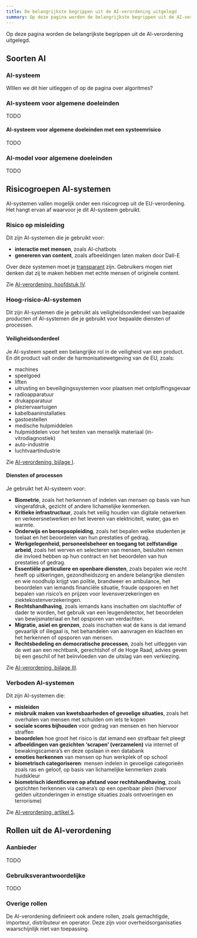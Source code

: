 ```yaml
--- 
title: De belangrijkste begrippen uit de AI-verordening uitgelegd
summary: Op deze pagina worden de belangrijkste begrippen uit de AI-verordening uitgelegd. 
---
```


Op deze pagina worden de belangrijkste begrippen uit de AI-verordening uitgelegd. 

## Soorten AI

### AI-systeem

WIllen we dit hier uitleggen of op de pagina over algoritmes?

### AI-systeem voor algemene doeleinden

TODO

#### AI-systeem voor algemene doeleinden met een systeemrisico

TODO

### AI-model voor algemene doeleinden

TODO

## Risicogroepen AI-systemen
AI-systemen vallen mogelijk onder een risicogroep uit de EU-verordening. Het hangt ervan af waarvoor je dit AI-systeem gebruikt.

### Risico op misleiding

Dit zijn AI-systemen die je gebruikt voor:

* **interactie met mensen**, zoals AI-chatbots
* **genereren van content**, zoals afbeeldingen laten maken door Dall-E 

Over deze systemen moet je [transparant](../onderwerpen/transparantie/index.md) zijn. Gebruikers mogen niet denken dat zij te maken hebben met echte mensen of originele content.

Zie [AI-verordening, hoofdstuk IV](https://eur-lex.europa.eu/legal-content/NL/TXT/?uri=CELEX:32024R1689#d1e5418-1-1).

### Hoog-risico-AI-systemen
Dit zijn AI-systemen die je gebruikt als veiligheidsonderdeel van bepaalde producten of AI-systemen die je gebruikt voor bepaalde diensten of processen.

#### Veiligheidsonderdeel
Je AI-systeem speelt een belangrijke rol in de veiligheid van een product. En dit product valt onder de harmonisatiewetgeving van de EU, zoals:

* machines
* speelgoed
* liften
* uitrusting en beveiligingssystemen voor plaatsen met ontploffingsgevaar
* radioapparatuur
* drukapparatuur
* pleziervaartuigen
* kabelbaaninstallaties
* gastoestellen
* medische hulpmiddelen
* hulpmiddelen voor het testen van menselijk materiaal (in-vitrodiagnostiek)
* auto-industrie
* luchtvaartindustrie

Zie [AI-verordening, bijlage I](https://eur-lex.europa.eu/legal-content/NL/TXT/?uri=CELEX:32024R1689#d1e38-124-1).

#### Diensten of processen
Je gebruikt het AI-systeem voor:

* **Biometrie**, zoals het herkennen of indelen van mensen op basis van hun vingerafdruk, gezicht of andere lichamelijke kenmerken.
* **Kritieke infrastructuur**, zoals het veilig houden van digitale netwerken en verkeersnetwerken en het leveren van elektriciteit, water, gas en warmte.
* **Onderwijs en beroepsopleiding**, zoals het bepalen welke studenten je toelaat en het beoordelen van hun prestaties of gedrag.
* **Werkgelegenheid, personeelsbeheer en toegang tot zelfstandige arbeid**, zoals het werven en selecteren van mensen, besluiten nemen die invloed hebben op hun contract en het beoordelen van hun prestaties of gedrag.  
* **Essentiële particuliere en openbare diensten**, zoals bepalen wie recht heeft op uitkeringen, gezondheidszorg en andere belangrijke diensten en wie noodhulp krijgt van politie, brandweer en ambulance, het beoordelen van iemands financiële situatie, fraude opsporen en het bepalen van risico’s en prijzen voor levensverzekeringen en ziektekostenverzekeringen.
* **Rechtshandhaving**, zoals iemands kans inschatten om slachtoffer of dader te worden, het gebruik van een leugendetector, het beoordelen van bewijsmateriaal en het opsporen van verdachten.
* **Migratie, asiel en grenzen**, zoals inschatten wat de kans is dat iemand gevaarlijk of illegaal is, het behandelen van aanvragen en klachten en het herkennen of opsporen van mensen.
* **Rechtsbedeling en democratische processen**, zoals het uitleggen van de wet aan een rechtbank, gerechtshof of de Hoge Raad, advies geven bij een geschil of het beïnvloeden van de uitslag van een verkiezing.

Zie [AI-verordening, bijlage III](https://eur-lex.europa.eu/legal-content/NL/TXT/?uri=CELEX:32024R1689#d1e38-127-1).

### Verboden AI-systemen
Dit zijn AI-systemen die:

* **misleiden**
* **misbruik maken van kwetsbaarheden of gevoelige situaties**, zoals het overhalen van mensen met schulden om iets te kopen
* **sociale scores bijhouden** voor gedrag van mensen en hen hiervoor straffen
* **beoordelen** hoe groot het risico is dat iemand een strafbaar feit pleegt
* **afbeeldingen van gezichten ‘scrapen’ (verzamelen)** via internet of bewakingscamera’s en deze opslaan in een databank
* **emoties herkennen** van mensen op hun werkplek of op school
* **biometrisch categoriseren**: mensen indelen in gevoelige categorieën zoals ras en geloof, op basis van lichamelijke kenmerken zoals huidskleur
* **biometrisch identificeren op afstand voor rechtshandhaving**, zoals gezichten herkennen via camera’s op een openbaar plein (hiervoor gelden uitzonderingen in ernstige situaties zoals ontvoeringen en terrorisme)

Zie [AI-verordening, artikel 5](https://eur-lex.europa.eu/legal-content/NL/TXT/?uri=CELEX:32024R1689#d1e2816-1-1).

## Rollen uit de AI-verordening

### Aanbieder

TODO

### Gebruiksverantwoordelijke

TODO

### Overige rollen
De AI-verordening definieert ook andere rollen, zoals gemachtigde, importeur, distributeur en operator. Deze zijn voor overheidsorganisaties waarschijnlijk niet van toepassing. 